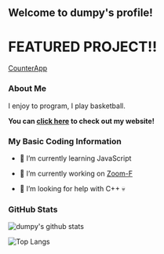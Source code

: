 ## Welcome to dumpy's profile!

# FEATURED PROJECT!!
[CounterApp](https://github.com/dumpydev/counterapp)

### About Me

I enjoy to program, I play basketball.

**You can [click here](https://dumpyy.xyz) to check out my website!**

### My Basic Coding Information

- 🌱 I’m currently learning JavaScript

- 🔭 I’m currently working on [Zoom-F](https://zoom.dumpyy.xyz)

- 🤔 I’m looking for help with C++ 💀

### GitHub Stats

![dumpy's github stats](https://github-readme-stats.vercel.app/api?username=dumpydev&theme=dark&show_icons=true)

![Top Langs](https://github-readme-stats.vercel.app/api/top-langs/?username=dumpydev&theme=dark)
